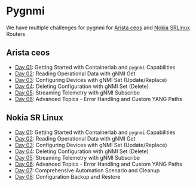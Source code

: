 # Pygnmi
We have multiple challenges for pygnmi for [Arista ceos](/Topics/Programming/Python/Challenges/pygnmi/Arista) and [Nokia SRLinux ](/Topics/Programming/Python/Challenges/pygnmi/Nokia) Routers

## Arista ceos
* [Day 01](/Topics/Programming/Python/Challenges/pygnmi/Arista/Day-01.md): Getting Started with Containerlab and `pygnmi` Capabilities
* [Day 02](/Topics/Programming/Python/Challenges/pygnmi/Arista/Day-02.md): Reading Operational Data with gNMI Get
* [Day 03](/Topics/Programming/Python/Challenges/pygnmi/Arista/Day-03.md): Configuring Devices with gNMI Set (Update/Replace)
* [Day 04](/Topics/Programming/Python/Challenges/pygnmi/Arista/Day-04.md): Deleting Configuration with gNMI Set (Delete)
* [Day 05](/Topics/Programming/Python/Challenges/pygnmi/Arista/Day-05.md): Streaming Telemetry with gNMI Subscribe
* [Day 06](/Topics/Programming/Python/Challenges/pygnmi/Arista/Day-06.md): Advanced Topics - Error Handling and Custom YANG Paths

## Nokia SR Linux
* [Day 01](/Topics/Programming/Python/Challenges/pygnmi/Nokia/Day-01.md): Getting Started with Containerlab and `pygnmi` Capabilities
* [Day 02](/Topics/Programming/Python/Challenges/pygnmi/Nokia/Day-02.md): Reading Operational Data with gNMI Get
* [Day 03](/Topics/Programming/Python/Challenges/pygnmi/Nokia/Day-03.md): Configuring Devices with gNMI Set (Update/Replace)
* [Day 04](/Topics/Programming/Python/Challenges/pygnmi/Nokia/Day-04.md): Deleting Configuration with gNMI Set (Delete)
* [Day 05](/Topics/Programming/Python/Challenges/pygnmi/Nokia/Day-05.md): Streaming Telemetry with gNMI Subscribe
* [Day 06](/Topics/Programming/Python/Challenges/pygnmi/Nokia/Day-06.md): Advanced Topics - Error Handling and Custom YANG Paths
* [Day 07](/Topics/Programming/Python/Challenges/pygnmi/Nokia/Day-07.md): Comprehensive Automation Scenario and Cleanup
* [Day 08](/Topics/Programming/Python/Challenges/pygnmi/Nokia/Day-08.md): Configuration Backup and Restore

